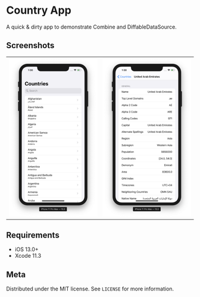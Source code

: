 # Country App

A quick & dirty app to demonstrate Combine and DiffableDataSource. 

## Screenshots

|                       |                           |
|:---------------------:|:-------------------------:|
| ![main.png](main.png) | ![detail.png](detail.png) | 

## Requirements

- iOS 13.0+
- Xcode 11.3

## Meta

Distributed under the MIT license. See ``LICENSE`` for more information.
